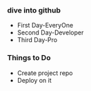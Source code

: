 ### dive into github
- First Day-EveryOne
- Second Day-Developer
- Third Day-Pro

### Things to Do
- Create project repo 
- Deploy on it
